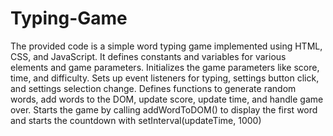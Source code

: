 # Typing-Game
The provided code is a simple word typing game implemented using HTML, CSS, and JavaScript. 
It defines constants and variables for various elements and game parameters.
Initializes the game parameters like score, time, and difficulty.
Sets up event listeners for typing, settings button click, and settings selection change.
Defines functions to generate random words, add words to the DOM, update score, update time, and handle game over.
Starts the game by calling addWordToDOM() to display the first word and starts the countdown with setInterval(updateTime, 1000)

